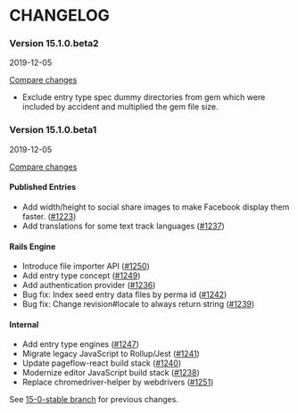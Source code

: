 # CHANGELOG

### Version 15.1.0.beta2

2019-12-05

[Compare changes](https://github.com/codevise/pageflow/compare/v15.1.0.beta1...v15.1.0.beta2)

- Exclude entry type spec dummy directories from gem which were
  included by accident and multiplied the gem file size.

### Version 15.1.0.beta1

2019-12-05

[Compare changes](https://github.com/codevise/pageflow/compare/15-0-stable...v15.1.0.beta1)

#### Published Entries

- Add width/height to social share images to make Facebook display
  them faster.
  ([#1223](https://github.com/codevise/pageflow/pull/1223))
- Add translations for some text track languages
  ([#1237](https://github.com/codevise/pageflow/pull/1237))

#### Rails Engine

- Introduce file importer API
  ([#1250](https://github.com/codevise/pageflow/pull/1250))
- Add entry type concept
  ([#1249](https://github.com/codevise/pageflow/pull/1249))
- Add authentication provider
  ([#1236](https://github.com/codevise/pageflow/pull/1236))
- Bug fix: Index seed entry data files by perma id
  ([#1242](https://github.com/codevise/pageflow/pull/1242))
- Bug fix: Change revision#locale to always return string
  ([#1239](https://github.com/codevise/pageflow/pull/1239))

#### Internal

- Add entry type engines
  ([#1247](https://github.com/codevise/pageflow/pull/1247))
- Migrate legacy JavaScript to Rollup/Jest
  ([#1241](https://github.com/codevise/pageflow/pull/1241))
- Update pageflow-react build stack
  ([#1240](https://github.com/codevise/pageflow/pull/1240))
- Modernize editor JavaScript build stack
  ([#1238](https://github.com/codevise/pageflow/pull/1238))
- Replace chromedriver-helper by webdrivers
  ([#1251](https://github.com/codevise/pageflow/pull/1251))

See
[15-0-stable branch](https://github.com/codevise/pageflow/blob/15-0-stable/CHANGELOG.md)
for previous changes.
